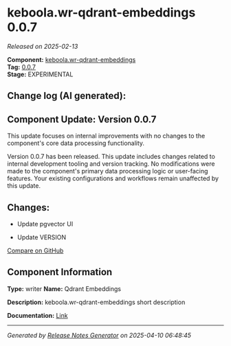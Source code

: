 #  keboola.wr-qdrant-embeddings 0.0.7

_Released on 2025-02-13_

**Component:** [keboola.wr-qdrant-embeddings](https://github.com/keboola/component-embeddings-v2)  
**Tag:** [0.0.7](https://github.com/keboola/component-embeddings-v2/releases/tag/0.0.7)  
**Stage:** EXPERIMENTAL


## Change log (AI generated):
## Component Update: Version 0.0.7
This update focuses on internal improvements with no changes to the component's core data processing functionality.

Version 0.0.7 has been released. This update includes changes related to internal development tooling and version tracking. No modifications were made to the component's primary data processing logic or user-facing features. Your existing configurations and workflows remain unaffected by this update.



## Changes:



- Update pgvector UI 




- Update VERSION 



[Compare on GitHub](https://github.com/keboola/component-embeddings-v2/compare/0.0.6...0.0.7)



## Component Information
**Type:** writer
**Name:** Qdrant Embeddings

**Description:** keboola.wr-qdrant-embeddings short description


**Documentation:** [Link](https://github.com/keboola/component-embeddings-v2/blob/master/README.md)



---
_Generated by [Release Notes Generator](https://github.com/keboola/release-notes-generator)
on 2025-04-10 06:48:45_